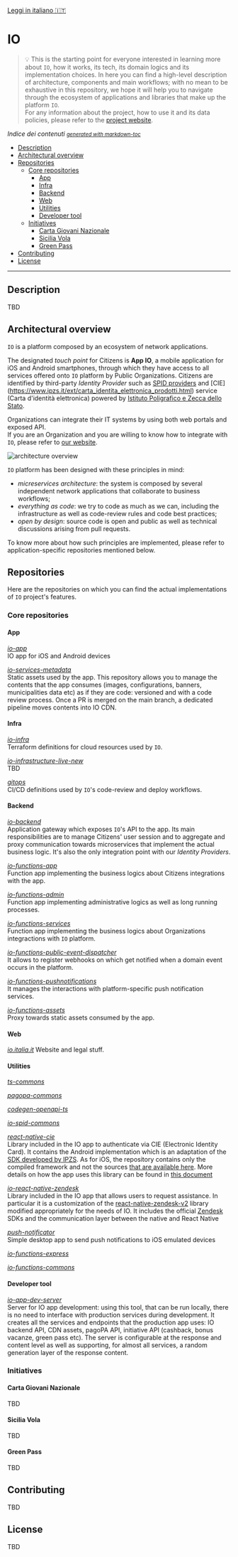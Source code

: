 [Leggi in italiano 🇮🇹](README.md)
# IO
> 💡 This is the starting point for everyone interested in learning more about `IO`, how it works, its tech, its domain logics and its implementation choices. In here you can find a high-level description of architecture, components and main workflows; with no mean to be exhaustive in this repository, we hope it will help you to navigate through the ecosystem of applications and libraries that make up the platform `IO`.<br/>For any information about the project, how to use it and its data policies, please refer to the [project website](https://io.italia.it).

*Indice dei contenuti* <small><i><a href='http://ecotrust-canada.github.io/markdown-toc/'>generated with markdown-toc</a></i></small>
- [Description](#description)
- [Architectural overview](#architectural-overview)
- [Repositories](#repositories)
  * [Core repositories](#core-repositories)
    + [App](#app)
    + [Infra](#infra)
    + [Backend](#backend)
    + [Web](#web)
    + [Utilities](#utilities)
    + [Developer tool](#developer-tool)
  * [Initiatives](#iniziatives)
    + [Carta Giovani Nazionale](#carta-giovani-nazionale)
    + [Sicilia Vola](#sicilia-vola)
    + [Green Pass](#green-pass)
- [Contributing](#contributing)
- [License](#license)


----

## Description
TBD
## Architectural overview
`IO` is a platform composed by an ecosystem of network applications.

The designated _touch point_ for Citizens is **App IO**, a mobile application for iOS and Android smartphones, through which they have access to all services offered onto `IO` platform by Public Organizations. Citizens are identified by third-party _Identity Provider_ such as [SPID providers](https://www.spid.gov.it/) and [CIE] (https://www.ipzs.it/ext/carta_identita_elettronica_prodotti.html) service (Carta d'identità elettronica) powered by [Istituto Poligrafico e Zecca dello Stato](https://www.ipzs.it).

Organizations can integrate their IT systems by using both web portals and exposed API.<br/>If you are an Organization and you are willing to know how to integrate with `IO`, please refer to [our website](https://io.italia.it/).

![architecture overview](assets/architecture-overview.png)

`IO` platform has been designed with these principles in mind:
* _micreservices architecture_: the system is composed by several independent network applications that collaborate to business workflows;
* _everything as code_: we try to code as much as we can, including the infrastructure as well as code-review rules and code best practices;
* _open by design_: source code is open and public as well as technical discussions arising from pull requests.

To know more about how such principles are implemented, please refer to application-specific repositories mentioned below.

## Repositories
Here are the repositories on which you can find the actual implementations of `IO` project's features.


### Core repositories
#### App
*[io-app](https://github.com/pagopa/io-app)* <br/>IO app for iOS and Android devices

*[io-services-metadata](https://github.com/pagopa/io-services-metadata)* <br/>
Static assets used by the app.
This repository allows you to manage the contents that the app consumes (images, configurations, banners, municipalities data etc)
as if they are code: versioned and with a code review process. Once a PR is merged on the main branch, a dedicated pipeline
moves contents into IO CDN.

#### Infra
*[io-infra](https://github.com/pagopa/io-infra)* <br/>Terraform definitions for cloud resources used by `IO`.

*[io-infrastructure-live-new](https://github.com/pagopa/io-infrastructure-live-new)* <br/> TBD

*[gitops](https://github.com/pagopa/gitops)* <br/>CI/CD definitions used by `IO`'s code-review and deploy workflows.
#### Backend
*[io-backend](https://github.com/pagopa/io-backend)* <br/>
Application gateway which exposes `IO`'s API to the app. Its main responsibilities are to manage Citizens' user session and to aggregate and proxy communication towards microservices that implement the actual business logic. It's also the only integration point with our _Identity Providers_.

*[io-functions-app](https://github.com/pagopa/io-functions-app)* <br/>Function app implementing the business logics about Citizens integrations with the app.

*[io-functions-admin](https://github.com/pagopa/io-functions-admin)* <br/>Function app implementing administrative logics as well as long running processes.

*[io-functions-services](https://github.com/pagopa/io-functions-services)* <br/>Function app implementing the business logics about Organizations integractions with `IO` platform.

*[io-functions-public-event-dispatcher](https://github.com/pagopa/io-functions-public-event-dispatcher)* <br/>It allows to register webhooks on which get notified when a domain event occurs in the platform.

*[io-functions-pushnotifications](https://github.com/pagopa/io-functions-pushnotifications)* <br/>It manages the interactions with platform-specific push notification services.

*[io-functions-assets](https://github.com/pagopa/io-functions-assets)* <br/>Proxy towards static assets consumed by the app.

#### Web
*[io.italia.it](https://github.com/pagopa/io.italia.it)* Website and legal stuff.

#### Utilities
*[ts-commons](https://github.com/pagopa/ts-commons)*

*[pagopa-commons](https://github.com/pagopa/pagopa-commons)*

*[codegen-openapi-ts](https://github.com/pagopa/codegen-openapi-ts)*

*[io-spid-commons](https://github.com/pagopa/io-spid-commons)*

*[react-native-cie](https://github.com/pagopa/io-cie-sdk)* <br/>
Library included in the IO app to authenticate via CIE (Electronic Identity Card). It contains the Android implementation which is an adaptation of the [SDK developed by IPZS](https://github.com/italia/cieid-android-sdk). 
As for iOS, the repository contains only the compiled framework and not the sources [that are available here](https://github.com/pagopa/io-cie-ios-sdk). More details on how the app uses this library can be found in [this document](https://github.com/pagopa/io/blob/add-io-app-repo/assets/docs/io-app-cie.pdf)

*[io-react-native-zendesk](https://github.com/pagopa/io-react-native-zendesk)* <br/>
Library included in the IO app that allows users to request assistance. 
In particular it is a customization of the [react-native-zendesk-v2](https://github.com/Saranshmalik/react-native-zendesk) library modified appropriately for the needs of IO. 
It includes the official [Zendesk](https://www.zendesk.com/) SDKs and the communication layer between the native and React Native

*[push-notificator](https://github.com/pagopa/push-notificator)* <br/>
Simple desktop app to send push notifications to iOS emulated devices

*[io-functions-express](https://github.com/pagopa/io-functions-express)*

*[io-functions-commons](https://github.com/pagopa/io-functions-commons)*

#### Developer tool
*[io-app-dev-server](https://github.com/pagopa/io-dev-api-server)* <br/>
Server for IO app development: using this tool, that can be run locally, there is no need to interface with production services during development. 
It creates all the services and endpoints that the production app uses: IO backend API, CDN assets, pagoPA API, initiative API (cashback, bonus vacanze, green pass etc). 
The server is configurable at the response and content level as well as supporting, for almost all services, a random generation layer of the response content.

### Initiatives

#### Carta Giovani Nazionale
TBD
#### Sicilia Vola
TBD
#### Green Pass
TBD

## Contributing
TBD

## License
TBD